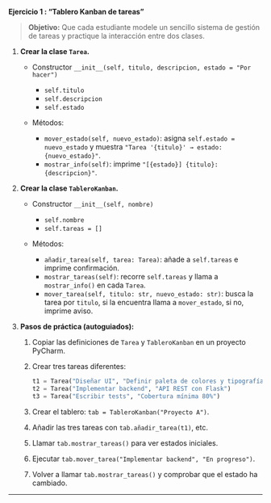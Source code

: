 
**Ejercicio 1 : “Tablero Kanban de tareas”**

> **Objetivo:** Que cada estudiante modele un sencillo sistema de gestión de tareas y practique la interacción entre dos clases.

1. **Crear la clase `Tarea`.**

   * Constructor `__init__(self, titulo, descripcion, estado = "Por hacer")`

     * `self.titulo`
     * `self.descripcion`
     * `self.estado`
   * Métodos:

     * `mover_estado(self, nuevo_estado)`: asigna `self.estado = nuevo_estado` y muestra `"Tarea '{titulo}' → estado: {nuevo_estado}"`.
     * `mostrar_info(self)`: imprime `"[{estado}] {titulo}: {descripcion}"`.

2. **Crear la clase `TableroKanban`.**

   * Constructor `__init__(self, nombre)`

     * `self.nombre`
     * `self.tareas = []`
   * Métodos:

     * `añadir_tarea(self, tarea: Tarea)`: añade a `self.tareas` e imprime confirmación.
     * `mostrar_tareas(self)`: recorre `self.tareas` y llama a `mostrar_info()` en cada `Tarea`.
     * `mover_tarea(self, titulo: str, nuevo_estado: str)`: busca la tarea por `titulo`, si la encuentra llama a `mover_estado`, si no, imprime aviso.

3. **Pasos de práctica (autoguiados):**

   1. Copiar las definiciones de `Tarea` y `TableroKanban` en un proyecto PyCharm.
   2. Crear tres tareas diferentes:

      ```python
      t1 = Tarea("Diseñar UI", "Definir paleta de colores y tipografías")
      t2 = Tarea("Implementar backend", "API REST con Flask")
      t3 = Tarea("Escribir tests", "Cobertura mínima 80%")
      ```
   3. Crear el tablero: `tab = TableroKanban("Proyecto A")`.
   4. Añadir las tres tareas con `tab.añadir_tarea(t1)`, etc.
   5. Llamar `tab.mostrar_tareas()` para ver estados iniciales.
   6. Ejecutar `tab.mover_tarea("Implementar backend", "En progreso")`.
   7. Volver a llamar `tab.mostrar_tareas()` y comprobar que el estado ha cambiado.

---
